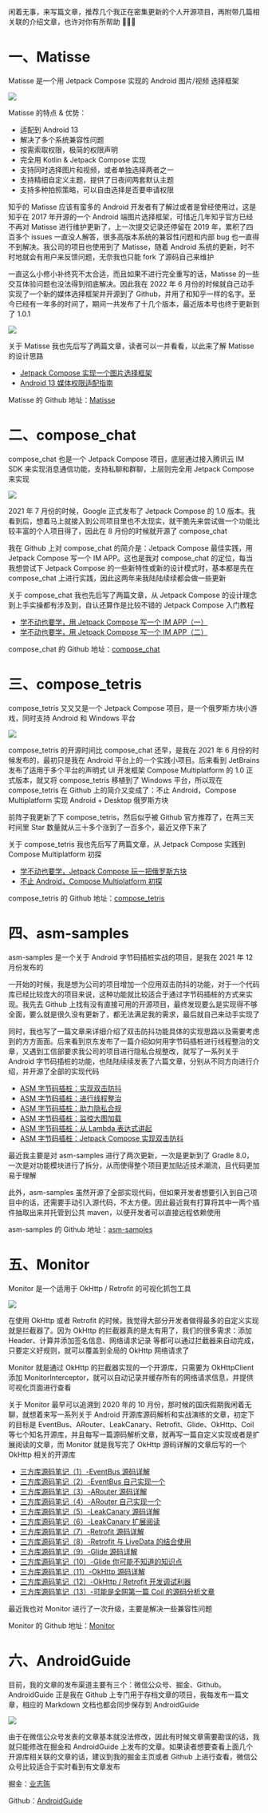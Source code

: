 闲着无事，来写篇文章，推荐几个我正在密集更新的个人开源项目，再附带几篇相关联的介绍文章，也许对你有所帮助 🤣🤣🤣

# 一、Matisse

Matisse 是一个用 Jetpack Compose 实现的 Android 图片/视频 选择框架

![](https://upload-images.jianshu.io/upload_images/2552605-b7784fc1191c5905.png)

Matisse 的特点 & 优势：

- 适配到 Android 13
- 解决了多个系统兼容性问题
- 按需索取权限，极简的权限声明
- 完全用 Kotlin & Jetpack Compose 实现
- 支持同时选择图片和视频，或者单独选择两者之一
- 支持精细自定义主题，提供了日夜间两套默认主题
- 支持多种拍照策略，可以自由选择是否要申请权限

知乎的 Matisse 应该有蛮多的 Android 开发者有了解过或者是曾经使用过，这是知乎在 2017 年开源的一个 Android 端图片选择框架，可惜近几年知乎官方已经不再对 Matisse 进行维护更新了，上一次提交记录还停留在 2019 年，累积了四百多个 issues 一直没人解答，很多高版本系统的兼容性问题和内部 bug 也一直得不到解决。我公司的项目也使用到了 Matisse，随着 Android 系统的更新，时不时地就会有用户来反馈问题，无奈我也只能 fork 了源码自己来维护

一直这么小修小补终究不太合适，而且如果不进行完全重写的话，Matisse 的一些交互体验问题也没法得到彻底解决。因此我在 2022 年 6 月份的时候就自己动手实现了一个新的媒体选择框架并开源到了 Github，并用了和知乎一样的名字。至今已经有一年多的时间了，期间一共发布了十几个版本，最近版本号也终于更新到了 1.0.1

![](https://upload-images.jianshu.io/upload_images/2552605-8841e9d4dc496dfa.png)

关于 Matisse 我也先后写了两篇文章，读者可以一并看看，以此来了解 Matisse 的设计思路

- [Jetpack Compose 实现一个图片选择框架](https://juejin.cn/post/7108420791502372895)
- [Android 13 媒体权限适配指南](https://juejin.cn/post/7159999910748618766)

Matisse 的 Github 地址：[Matisse](https://github.com/leavesCZY/Matisse)

# 二、compose_chat

compose_chat 也是一个 Jetpack Compose 项目，底层通过接入腾讯云 IM SDK 来实现消息通信功能，支持私聊和群聊，上层则完全用 Jetpack Compose 来实现

![](https://upload-images.jianshu.io/upload_images/2552605-c470b77a3f89a8f1.gif)

2021 年 7 月份的时候，Google 正式发布了 Jetpack Compose 的 1.0 版本。我看到后，想着马上就接入到公司项目里也不太现实，就干脆先来尝试做一个功能比较丰富的个人项目得了，因此在 8 月份的时候就开源了 compose_chat

我在 Github 上对 compose_chat 的简介是：Jetpack Compose 最佳实践，用 Jetpack Compose 写一个 IM APP。这也是我对 compose_chat 的定位，每当我想尝试下 Jetpack Compose 的一些新特性或新的设计模式时，基本都是先在 compose_chat 上进行实践，因此这两年来我陆陆续续都会做一些更新

关于 compose_chat 我也先后写了两篇文章，从 Jetpack Compose 的设计理念到上手实操都有涉及到，自认还算作是比较不错的 Jetpack Compose 入门教程

- [学不动也要学，用 Jetpack Compose 写一个 IM APP（一）](https://juejin.cn/post/6991429231821684773)
- [学不动也要学，用 Jetpack Compose 写一个 IM APP（二）](https://juejin.cn/post/7028397244894330917)

compose_chat 的 Github 地址：[compose_chat](https://github.com/leavesCZY/compose_chat)

# 三、compose_tetris

compose_tetris 又又又是一个 Jetpack Compose 项目，是一个俄罗斯方块小游戏，同时支持 Android 和 Windows 平台

![](https://upload-images.jianshu.io/upload_images/2552605-a1225d00f4962547.png)

compose_tetris 的开源时间比 compose_chat 还早，是我在 2021 年 6 月份的时候发布的，最初只是我在 Android 平台上的一个实践小项目。后来看到 JetBrains 发布了适用于多个平台的声明式 UI 开发框架 Compose Multiplatform 的 1.0 正式版本，就又将 compose_tetris 移植到了 Windows 平台，所以现在 compose_tetris 在 Github 上的简介又变成了：不止 Android，Compose Multiplatform 实现 Android + Desktop 俄罗斯方块

前阵子我更新了下 compose_tetris，然后似乎被 Github 官方推荐了，在两三天时间里 Star 数量就从三十多个涨到了一百多个，最近又停下来了

关于 compose_tetris 我也先后写了两篇文章，从 Jetpack Compose 实践到 Compose Multiplatform 初探

- [学不动也要学，Jetpack Compose 玩一把俄罗斯方块](https://juejin.cn/post/6974585048762679310)
- [不止 Android，Compose Multiplatform 初探](https://juejin.cn/post/7062533562460799013)

compose_tetris 的 Github 地址：[compose_tetris](https://github.com/leavesCZY/compose_tetris)

# 四、asm-samples

asm-samples 是一个关于 Android 字节码插桩实战的项目，是我在 2021 年 12 月份发布的

一开始的时候，我是想为公司的项目增加一个应用双击防抖的功能，对于一个代码库已经比较庞大的项目来说，这种功能就比较适合于通过字节码插桩的方式来实现。我先去 Github 上找有没有直接可用的开源项目，最终发现要么是实现得不够全面，要么就是很久没有更新了，都无法满足我的需求，最后就自己来动手实现了

同时，我也写了一篇文章来详细介绍了双击防抖功能具体的实现思路以及需要考虑到的方方面面。后来看到京东发布了一篇介绍如何用字节码插桩进行线程整治的文章，又遇到工信部要求我公司的项目进行隐私合规整改，就写了一系列关于 Android 字节码插桩的功能，也陆陆续续发表了六篇文章，分别从不同方向进行介绍，并开源了全部的实现代码

- [ASM 字节码插桩：实现双击防抖](https://juejin.cn/post/7042328862872567838)
- [ASM 字节码插桩：进行线程整治](https://juejin.cn/post/7044339202997092383)
- [ASM 字节码插桩：助力隐私合规](https://juejin.cn/post/7046207125785149448)
- [ASM 字节码插桩：监控大图加载](https://juejin.cn/post/7074970389188706318)
- [ASM 字节码插桩：从 Lambda 表达式讲起](https://juejin.cn/post/7151798531672506398)
- [ASM 字节码插桩：Jetpack Compose 实现双击防抖](https://juejin.cn/post/7158061389503250445)

最近我主要是对 asm-samples 进行了两次更新，一次是更新到了 Gradle 8.0，一次是对功能模块进行了拆分，从而使得整个项目更加贴近技术潮流，且代码更加易于理解

此外，asm-samples 虽然开源了全部实现代码，但如果开发者想要引入到自己项目中的话，还需要手动引入源代码，不太方便。因此最近我有打算将其中一两个插件抽取出来并托管到公共 maven，以便开发者可以直接远程依赖使用

asm-samples 的 Github 地址：[asm-samples](https://github.com/leavesCZY/asm-samples)

# 五、Monitor

Monitor 是一个适用于 OkHttp / Retrofit 的可视化抓包工具

![](https://upload-images.jianshu.io/upload_images/2552605-6777cc37212d7e06.gif)

在使用 OkHttp 或者 Retrofit 的时候，我觉得大部分开发者做得最多的自定义实现就是拦截器了。因为 OkHttp 的拦截器真的是太有用了，我们的很多需求：添加 Header、计算并添加签名信息、网络请求记录 等都可以通过拦截器来自动完成，只要定义好规则，就可以覆盖到全局的 OkHttp 网络请求了

Monitor 就是通过 OkHttp 的拦截器实现的一个开源库，只需要为 OkHttpClient 添加 MonitorInterceptor，就可以自动记录并缓存所有的网络请求信息，并提供可视化页面进行查看

关于 Monitor 最早可以追溯到 2020 年的 10 月份，那时候的国庆假期我闲着无聊，就想着来写一系列关于 Android 开源库源码解析和实战演练的文章，初定下的目标是 EventBus、ARouter、LeakCanary、Retrofit、Glide、OkHttp、Coil 等七个知名开源库，并且每写一篇源码解析文章，就再写一篇自定义实现或者是扩展阅读的文章，而 Monitor 就是我写完了 OkHttp 源码详解的文章后写的一个 OkHttp 相关的开源库

- [三方库源码笔记（1）-EventBus 源码详解](https://juejin.cn/post/6881265680465788936)
- [三方库源码笔记（2）-EventBus 自己实现一个](https://juejin.cn/post/6881808026647396366)
- [三方库源码笔记（3）-ARouter 源码详解](https://juejin.cn/post/6882553066285957134)
- [三方库源码笔记（4）-ARouter 自己实现一个](https://juejin.cn/post/6883105868326862856)
- [三方库源码笔记（5）-LeakCanary 源码详解](https://juejin.cn/post/6884225131015569421)
- [三方库源码笔记（6）-LeakCanary 扩展阅读](https://juejin.cn/post/6884526739646185479)
- [三方库源码笔记（7）-Retrofit 源码详解](https://juejin.cn/post/6886121327845965838)
- [三方库源码笔记（8）-Retrofit 与 LiveData 的结合使用](https://juejin.cn/post/6887408273213882375)
- [三方库源码笔记（9）-Glide 源码详解](https://juejin.cn/post/6891307560557608967)
- [三方库源码笔记（10）-Glide 你可能不知道的知识点](https://juejin.cn/post/6892751013544263687)
- [三方库源码笔记（11）-OkHttp 源码详解](https://juejin.cn/post/6895369745445748749)
- [三方库源码笔记（12）-OkHttp / Retrofit 开发调试利器](https://juejin.cn/post/6895740949025177607)
- [三方库源码笔记（13）-可能是全网第一篇 Coil 的源码分析文章](https://juejin.cn/post/6897872882051842061)

最近我也对 Monitor 进行了一次升级，主要是解决一些兼容性问题

Monitor 的 Github 地址：[Monitor](https://github.com/leavesCZY/Monitor)

# 六、AndroidGuide

目前，我的文章的发布渠道主要有三个：微信公众号、掘金、Github。AndroidGuide 正是我在 Github 上专门用于存档文章的项目，我每发布一篇文章，相应的 Markdown 文档也都会同步保存到 AndroidGuide

![](https://upload-images.jianshu.io/upload_images/2552605-7a182b937807a933.png)

由于在微信公众号发表的文章基本就没法修改，因此有时候文章需要勘误的话，我就只能修改在掘金和 AndroidGuide 上发布的文章。如果读者想要查看上面几个开源库相关联的文章的话，建议到我的掘金主页或者 Github 上进行查看，微信公众号比较适合于实时看到有文章发布

掘金：[业志陈](https://juejin.cn/user/923245496518439/posts)

Github：[AndroidGuide](https://github.com/leavesCZY/AndroidGuide)

